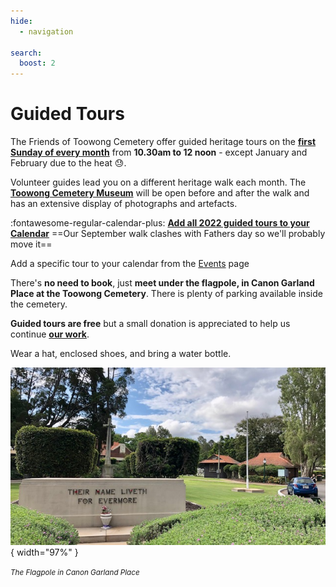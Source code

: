 ```yaml
---
hide:
  - navigation

search:
  boost: 2  
---
```


# Guided Tours
<!--
## Free Guided Tours
-->

The Friends of Toowong Cemetery offer guided heritage tours on the **[first Sunday of every month](https://www.timeanddate.com/calendar/custom.html?year=2022&y2=2023&months=24&country=29&typ=3&display=3&cols=0&fdow=7&hol=0&ctf=5&ctc=2&holmark=2&hod=1&hcl=1&cdt=7&cwd=1______&holm=1&df=1)** from **10.30am to 12 noon** - except January and February due to the heat :sweat:. 
 
Volunteer guides lead you on a different heritage walk each month. The **[Toowong Cemetery Museum](cemetery/museum.md)** will be open before and after the walk and has an extensive display of photographs and artefacts.

:fontawesome-regular-calendar-plus: **[Add all 2022 guided tours to your Calendar](../assets/calendar/tours-2022.ics)** ==Our September walk clashes with Fathers day so we'll probably move it==

Add a specific tour to your calendar from the [Events](../news/) page

There's **no need to book**, just **meet under the flagpole, in Canon Garland Place at the Toowong Cemetery**. There is plenty of parking available inside the cemetery.

**Guided  tours are free** but a small donation is appreciated to help us continue **[our work](about/index.md)**. 

Wear a hat, enclosed shoes, and bring a water bottle.

![](assets/flag-pole.jpg){ width="97%" } 

*<small>The Flagpole in Canon Garland Place</small>*

<!--

## Private Guided Tours

We offer private guided heritage tours tailored to your needs. [Contact us](../about/#contact-us) to discuss your requirements. Price on Application. 

![][image11]{ width="32%" } ![][image9]{ width="32%" } ![][image8]{ width="32%" }   

-->

[image4]: assets/140-commemoration-sml.png
[image5]: assets/museum.jpg
[image6]: assets/federation-pavillion.jpg
[image7]: assets/peter-jackson.jpg "Peter Jackson's Headstone"
[image8]: assets/cherub.jpg "Cherub Headstone"
[image9]: assets/harry-potter-16x9.jpg "Spoiler Alert"
[image10]: assets/clasped-hands.jpg "We Part To Meet Again"
[image11]: assets/pat-hill-headstone.jpg "Pat Hill's Headstone"

<!--
## Other Tours

Other volunteer groups and commercial operators run tours in the cemetery under licence from the Council. These tours are not associated with the Friends of Toowong Cemetery.

- **[Tragic Tales of Toowong Cemetery](https://www.fosbc.com/tours/tragic-tales-toowong-tour/)** is a unique night tour that focusses on some of the ghost stories, cemetery folklore and the horrible history surrounding this priceless heritage-listed site. Hear amazing true stories of the Moreton Bay Penal Settlement, Brisbane’s lost graveyard, horrific hangings, bloody murders, and, in among this horrible history, be prepared for some spine-tingling tales of the ghosts that are said to reside within Toowong Cemetery.

- **[Toowong Cemetery Ghost Tours](https://ghosttoursaustralia.com.au/brisbane-ghost-tours/toowong-cemetery-original/)** is a commercial tour run in the cemetery at night. 
-->
